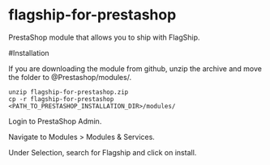 # flagship-for-prestashop

PrestaShop module that allows you to ship with FlagShip.

#Installation

If you are downloading the module from github, unzip the archive and move the folder to @Prestashop/modules/.

````
unzip flagship-for-prestashop.zip
cp -r flagship-for-prestashop <PATH_TO_PRESTASHOP_INSTALLATION_DIR>/modules/
````

Login to PrestaShop Admin.

Navigate to Modules > Modules & Services.

Under Selection, search for Flagship and click on install.
